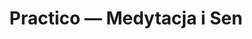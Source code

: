 ---
layout: home
title: "Practico — Medytacja i Sen"
description: "Aplikacja do medytacji w języku polskim. Pomoże poradzić sobie ze stresem, poprawi sen i produktywność. Darmowy kurs i krótkie sesje trwające 10 minut bez ezoteryki."
permalink: /pl/
---
